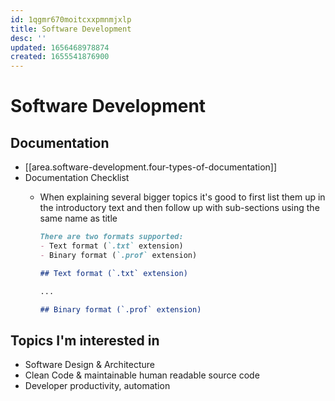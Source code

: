 ```yaml
---
id: 1qgmr670moitcxxpmnmjxlp
title: Software Development
desc: ''
updated: 1656468978874
created: 1655541876900
---
```


# Software Development

## Documentation
- [[area.software-development.four-types-of-documentation]]
- Documentation Checklist
  - When explaining several bigger topics it's good to first list them up in the introductory text and then follow up
    with sub-sections using the same name as title

    ```md
    There are two formats supported:
    - Text format (`.txt` extension)
    - Binary format (`.prof` extension)

    ## Text format (`.txt` extension)

    ...

    ## Binary format (`.prof` extension)
    ```

## Topics I'm interested in
- Software Design & Architecture
- Clean Code & maintainable human readable source code
- Developer productivity, automation
